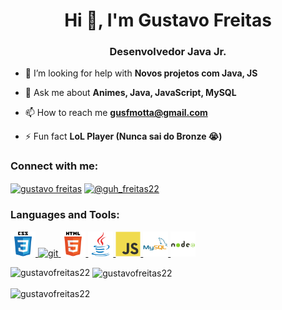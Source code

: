<h1 align="center">Hi 👋, I'm Gustavo Freitas</h1>
<h3 align="center">Desenvolvedor Java Jr.</h3>

- 🤝 I’m looking for help with **Novos projetos com Java, JS**

- 💬 Ask me about **Animes, Java, JavaScript, MySQL**

- 📫 How to reach me **gusfmotta@gmail.com**

- ⚡ Fun fact **LoL Player (Nunca sai do Bronze 😭)**

<h3 align="left">Connect with me:</h3>
<p align="left">
<a href="https://linkedin.com/in/gustavo freitas" target="blank"><img align="center" src="https://raw.githubusercontent.com/rahuldkjain/github-profile-readme-generator/master/src/images/icons/Social/linked-in-alt.svg" alt="gustavo freitas" height="30" width="40" /></a>
<a href="https://instagram.com/@guh_freitas22" target="blank"><img align="center" src="https://raw.githubusercontent.com/rahuldkjain/github-profile-readme-generator/master/src/images/icons/Social/instagram.svg" alt="@guh_freitas22" height="30" width="40" /></a>
</p>

<h3 align="left">Languages and Tools:</h3>
<p align="left"> <a href="https://www.w3schools.com/css/" target="_blank"> <img src="https://raw.githubusercontent.com/devicons/devicon/master/icons/css3/css3-original-wordmark.svg" alt="css3" width="40" height="40"/> </a> <a href="https://git-scm.com/" target="_blank"> <img src="https://www.vectorlogo.zone/logos/git-scm/git-scm-icon.svg" alt="git" width="40" height="40"/> </a> <a href="https://www.w3.org/html/" target="_blank"> <img src="https://raw.githubusercontent.com/devicons/devicon/master/icons/html5/html5-original-wordmark.svg" alt="html5" width="40" height="40"/> </a> <a href="https://www.java.com" target="_blank"> <img src="https://raw.githubusercontent.com/devicons/devicon/master/icons/java/java-original.svg" alt="java" width="40" height="40"/> </a> <a href="https://developer.mozilla.org/en-US/docs/Web/JavaScript" target="_blank"> <img src="https://raw.githubusercontent.com/devicons/devicon/master/icons/javascript/javascript-original.svg" alt="javascript" width="40" height="40"/> </a> <a href="https://www.mysql.com/" target="_blank"> <img src="https://raw.githubusercontent.com/devicons/devicon/master/icons/mysql/mysql-original-wordmark.svg" alt="mysql" width="40" height="40"/> </a> <a href="https://nodejs.org" target="_blank"> <img src="https://raw.githubusercontent.com/devicons/devicon/master/icons/nodejs/nodejs-original-wordmark.svg" alt="nodejs" width="40" height="40"/> </a> </p>

<p><img align="left" src="https://github-readme-stats.vercel.app/api/top-langs?username=gustavofreitas22&show_icons=true&locale=en&layout=compact" alt="gustavofreitas22" /></p>

<p>&nbsp;<img align="center" src="https://github-readme-stats.vercel.app/api?username=gustavofreitas22&show_icons=true&locale=en" alt="gustavofreitas22" /></p>

<p><img align="center" src="https://github-readme-streak-stats.herokuapp.com/?user=gustavofreitas22&" alt="gustavofreitas22" /></p>
